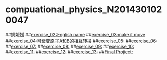 # compuational_physics_N2014301020047
##姚媛媛
##[exercise_02:English name](https://www.zybuluo.com/yyyyao/note/497979)
##[exercise_03:make it move](https://www.zybuluo.com/yyyyao/note/498045)
##[exercise_04:可衰变原子A和B的相互转换](https://www.zybuluo.com/yyyyao/note/498048)
##[exercise_05:](https://www.zybuluo.com/yyyyao/note/498053)
##[exercise_06:](https://www.zybuluo.com/yyyyao/note/498050)
##[exercise_07:](https://www.zybuluo.com/yyyyao/note/498054)
##[exercise_08:](https://www.zybuluo.com/yyyyao/note/498061)
##[exercise_09:](https://www.zybuluo.com/yyyyao/note/498066)
##[exercise_10:](https://www.zybuluo.com/yyyyao/note/498068)
##[exercise_11:](https://www.zybuluo.com/yyyyao/note/498073)
##[exercise_12:](https://www.zybuluo.com/yyyyao/note/498069)
##[exercise_13:](https://www.zybuluo.com/yyyyao/note/498076)
##[Final Projiect:](https://www.zybuluo.com/yyyyao/note/498082)

